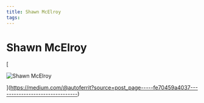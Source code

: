 ```yaml
---
title: Shawn McElroy
tags:
---
```


# Shawn McElroy
[

![Shawn McElroy](https://miro.medium.com/fit/c/96/96/2*OXYGj-tsC0it-kL6JHsBLg.jpeg)



](https://medium.com/@autoferrit?source=post_page-----fe70459a4037--------------------------------)
